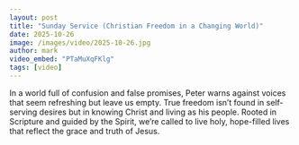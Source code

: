 ```yaml
---
layout: post
title: "Sunday Service (Christian Freedom in a Changing World)"
date: 2025-10-26
image: /images/video/2025-10-26.jpg
author: mark
video_embed: "PTaMuXqFKlg"
tags: [video]
---
```


In a world full of confusion and false promises, Peter warns against voices that seem refreshing but leave us empty. True freedom isn’t found in self-serving desires but in knowing Christ and living as his people. Rooted in Scripture and guided by the Spirit, we’re called to live holy, hope-filled lives that reflect the grace and truth of Jesus.
